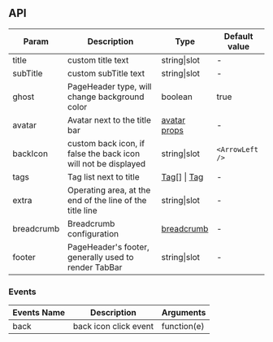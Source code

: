 ## API

| Param | Description | Type | Default value |
| --- | --- | --- | --- |
| title | custom title text | string\|slot | - |
| subTitle | custom subTitle text | string\|slot | - |
| ghost | PageHeader type, will change background color | boolean | true |
| avatar | Avatar next to the title bar | [avatar props](/components/avatar/) | - |
| backIcon | custom back icon, if false the back icon will not be displayed | string\|slot | `<ArrowLeft />` |
| tags | Tag list next to title | [Tag](/components/tag/)[] \| [Tag](/components/tag/) | - |
| extra | Operating area, at the end of the line of the title line | string\|slot | - |
| breadcrumb | Breadcrumb configuration | [breadcrumb](/components/breadcrumb/) | - |
| footer | PageHeader's footer, generally used to render TabBar | string\|slot | - |

### Events

| Events Name | Description           | Arguments   |
| ----------- | --------------------- | ----------- |
| back        | back icon click event | function(e) |
